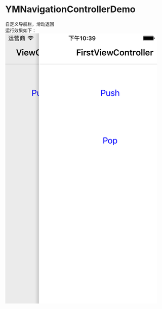 # YMNavigationControllerDemo
自定义导航栏，滑动返回
<br>运行效果如下： 
<br>![](https://raw.githubusercontent.com/youmyc/YMNavigationControllerDemo/master/YMNavigationController/screen%20shot.png)
